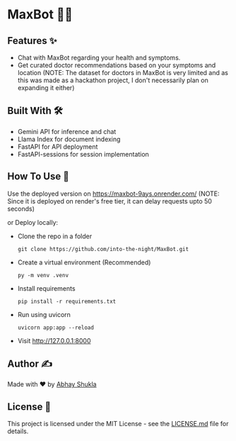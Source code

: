 # MaxBot 🤖🏥

## Features ✨

- Chat with MaxBot regarding your health and symptoms.
- Get curated doctor recommendations based on your symptoms and location (NOTE: The dataset for doctors in MaxBot is very limited and as this was made as a hackathon project, I don't necessarily plan on expanding it either)

## Built With 🛠

- Gemini API for inference and chat
- Llama Index for document indexing
- FastAPI for API deployment
- FastAPI-sessions for session implementation

## How To Use 🚀

Use the deployed version on https://maxbot-9ays.onrender.com/ (NOTE: Since it is deployed on render's free tier, it can delay requests upto 50 seconds)

or Deploy locally:
- Clone the repo in a folder
  
  ```git clone https://github.com/into-the-night/MaxBot.git```
- Create a virtual environment (Recommended)

  ```py -m venv .venv```
- Install requirements
  
  ```pip install -r requirements.txt```
- Run using uvicorn

  ```uvicorn app:app --reload```
- Visit http://127.0.0.1:8000

## Author ✍

Made with ♥ by [Abhay Shukla](https://github.com/into-the-night)

## License 📜

This project is licensed under the MIT License - see the [LICENSE.md](LICENSE.md) file for details.

